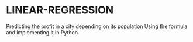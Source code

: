 # LINEAR-REGRESSION
Predicting the profit in a city depending on its population
Using the formula and implementing it in Python

